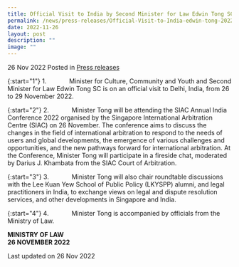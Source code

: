 ```yaml
---
title: Official Visit to India by Second Minister for Law Edwin Tong SC
permalink: /news/press-releases/Official-Visit-to-India-edwin-tong-2022/
date: 2022-11-26
layout: post
description: ""
image: ""
---
```

26 Nov 2022 Posted in [Press releases](/news/press-releases)

{:start="1"}
1.             Minister for Culture, Community and Youth and Second Minister for Law Edwin Tong SC is on an official visit to Delhi, India, from 26 to 29 November 2022.

{:start="2"}
2.             Minister Tong will be attending the SIAC Annual India Conference 2022 organised by the Singapore International Arbitration Centre (SIAC) on 26 November. The conference aims to discuss the changes in the field of international arbitration to respond to the needs of users and global developments, the emergence of various challenges and opportunities, and the new pathways forward for international arbitration. At the Conference, Minister Tong will participate in a fireside chat, moderated by Darius J. Khambata from the SIAC Court of Arbitration.

{:start="3"}
3.             Minister Tong will also chair roundtable discussions with the Lee Kuan Yew School of Public Policy (LKYSPP) alumni, and legal practitioners in India, to exchange views on legal and dispute resolution services, and other developments in Singapore and India.   

{:start="4"}
4.             Minister Tong is accompanied by officials from the Ministry of Law.


**MINISTRY OF LAW**
<br>**26 NOVEMBER 2022**

<p class="right-side-updated">Last updated on 26 Nov 2022</p>
